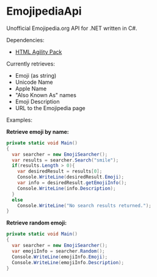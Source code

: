 # EmojipediaApi
Unofficial Emojipedia.org API for .NET written in C#.

Dependencies:
<ul>
  <li><a href="https://html-agility-pack.net/">HTML Agility Pack</a></li>
</ul>

Currently retrieves:
<ul>
  <li>Emoji (as string)</li>
  <li>Unicode Name</li>
  <li>Apple Name</li>
  <li>"Also Known As" names</li>
  <li>Emoji Description</li>
  <li>URL to the Emojipedia page</li>
</ul>

Examples:

**Retrieve emoji by name:**
```c#
private static void Main()
{
  var searcher = new EmojiSearcher();
  var results = searcher.Search("smile");
  if(results.Length > 0){
    var desiredResult = results[0];
    Console.WriteLine(desiredResult.Emoji);
    var info = desiredResult.getEmojiInfo();
    Console.WriteLine(info.Description);
  }
  else
    Console.WriteLine("No search results returned.");
}
```
**Retrieve random emoji:**
```c#
private static void Main()
{
  var searcher = new EmojiSearcher();
  var emojiInfo = searcher.Random();
  Console.WriteLine(emojiInfo.Emoji);
  Console.WriteLine(emojiInfo.Description);
}
```
